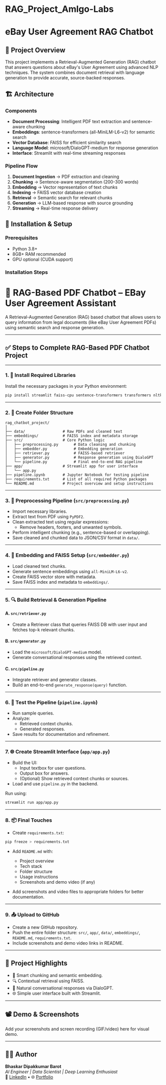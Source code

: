 # RAG_Project_Amlgo-Labs
# eBay User Agreement RAG Chatbot

## 🎯 Project Overview

This project implements a Retrieval-Augmented Generation (RAG) chatbot that answers questions about eBay's User Agreement using advanced NLP techniques. The system combines document retrieval with language generation to provide accurate, source-backed responses.

## 🏗️ Architecture

### Components
- **Document Processing**: Intelligent PDF text extraction and sentence-aware chunking
- **Embeddings**: sentence-transformers (all-MiniLM-L6-v2) for semantic search
- **Vector Database**: FAISS for efficient similarity search
- **Language Model**: microsoft/DialoGPT-medium for response generation
- **Interface**: Streamlit with real-time streaming responses

### Pipeline Flow
1. **Document Ingestion** → PDF extraction and cleaning
2. **Chunking** → Sentence-aware segmentation (200-300 words)
3. **Embedding** → Vector representation of text chunks
4. **Indexing** → FAISS vector database creation
5. **Retrieval** → Semantic search for relevant chunks
6. **Generation** → LLM-based response with source grounding
7. **Streaming** → Real-time response delivery

## 🚀 Installation & Setup

### Prerequisites
- Python 3.8+
- 8GB+ RAM recommended
- GPU optional (CUDA support)

### Installation Steps

# 🤖 RAG-Based PDF Chatbot – EBay User Agreement Assistant

A Retrieval-Augmented Generation (RAG) based chatbot that allows users to query information from legal documents (like eBay User Agreement PDFs) using semantic search and response generation.

---

## ✅ Steps to Complete RAG-Based PDF Chatbot Project

---

### 1. 🔧 Install Required Libraries

Install the necessary packages in your Python environment:

```bash
pip install streamlit faiss-cpu sentence-transformers transformers nltk chromadb langchain pypdf2
```

---

### 2. 📂 Create Folder Structure

```plaintext
rag_chatbot_project/
│
├── data/                 # Raw PDFs and cleaned text
├── embeddings/           # FAISS index and metadata storage
├── src/                  # Core Python logic
│   ├── preprocessing.py       # Data cleaning and chunking
│   ├── embedder.py            # Embedding generation
│   ├── retriever.py           # FAISS-based retriever
│   ├── generator.py           # Response generation using DialoGPT
│   └── pipeline.py            # Final end-to-end RAG pipeline
├── app/                  # Streamlit app for user interface
│   └── app.py
├── pipeline.ipynb        # Jupyter Notebook for testing pipeline
├── requirements.txt      # List of all required Python packages
└── README.md             # Project overview and setup instructions
```

---

### 3. 🧹 Preprocessing Pipeline (`src/preprocessing.py`)

- Import necessary libraries.
- Extract text from PDF using `PyPDF2`.
- Clean extracted text using regular expressions:
  - Remove headers, footers, and unwanted symbols.
- Perform intelligent chunking (e.g., sentence-based or overlapping).
- Save cleaned and chunked data to JSON/CSV format in `data/`.

---

### 4. 🧠 Embedding and FAISS Setup (`src/embedder.py`)

- Load cleaned text chunks.
- Generate sentence embeddings using `all-MiniLM-L6-v2`.
- Create FAISS vector store with metadata.
- Save FAISS index and metadata to `embeddings/`.

---

### 5. 🔍 Build Retrieval & Generation Pipeline

#### A. `src/retriever.py`
- Create a Retriever class that queries FAISS DB with user input and fetches top-k relevant chunks.

#### B. `src/generator.py`
- Load the `microsoft/DialoGPT-medium` model.
- Generate conversational responses using the retrieved context.

#### C. `src/pipeline.py`
- Integrate retriever and generator classes.
- Build an end-to-end `generate_response(query)` function.

---

### 6. 🧪 Test the Pipeline (`pipeline.ipynb`)

- Run sample queries.
- Analyze:
  - Retrieved context chunks.
  - Generated responses.
- Save results for documentation and refinement.

---

### 7. 🌐 Create Streamlit Interface (`app/app.py`)

- Build the UI:
  - Input textbox for user questions.
  - Output box for answers.
  - (Optional) Show retrieved context chunks or sources.
- Load and use `pipeline.py` in the backend.

Run using:

```bash
streamlit run app/app.py
```

---

### 8. 📦 Final Touches

- Create `requirements.txt`:

```bash
pip freeze > requirements.txt
```

- Add `README.md` with:
  - Project overview
  - Tech stack
  - Folder structure
  - Usage instructions
  - Screenshots and demo video (if any)

- Add screenshots and video files to appropriate folders for better documentation.

---

### 9. 📤 Upload to GitHub

- Create a new GitHub repository.
- Push the entire folder structure: `src/`, `app/`, `data/`, `embeddings/`, `README.md`, `requirements.txt`.
- Include screenshots and demo video links in README.

---

## 📌 Project Highlights

- 🧠 Smart chunking and semantic embedding.
- 🔍 Contextual retrieval using FAISS.
- 💬 Natural conversational responses via DialoGPT.
- 🌐 Simple user interface built with Streamlit.

---

## 📽 Demo & Screenshots

Add your screenshots and screen recording (GIF/video) here for visual demo.

---

## 👨‍💻 Author

**Bhaskar Dipakkumar Barot**  
*AI Engineer | Data Scientist | Deep Learning Enthusiast*  
🔗 [LinkedIn](https://www.linkedin.com/in/bhaskar-barot-9b2455252/) • 🌐 [Portfolio](https://bhaskarbarot.my.canva.site/)
